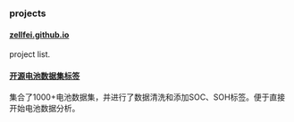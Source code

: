 ### projects
<!-- 这里如何实现链接和项目描述的换行？ -->
#### [zellfei.github.io](https://zellfei.github.io)
project list.

#### [开源电池数据集标签](https://github.com/zellfei/zellfei.github.io)
集合了1000+电池数据集，并进行了数据清洗和添加SOC、SOH标签。便于直接开始电池数据分析。

<!-- Add more projects as needed -->